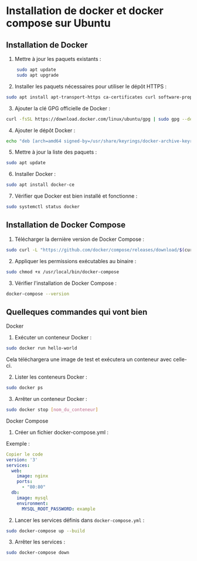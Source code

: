 # Installation de docker et docker compose sur Ubuntu

## Installation de Docker

1. Mettre à jour les paquets existants :

```bash
    sudo apt update
    sudo apt upgrade
```

2. Installer les paquets nécessaires pour utiliser le dépôt HTTPS :

```bash
sudo apt install apt-transport-https ca-certificates curl software-properties-common
```

3. Ajouter la clé GPG officielle de Docker :

```bash
curl -fsSL https://download.docker.com/linux/ubuntu/gpg | sudo gpg --dearmor -o /usr/share/keyrings/docker-archive-keyring.gpg
```

4. Ajouter le dépôt Docker :

```bash
echo "deb [arch=amd64 signed-by=/usr/share/keyrings/docker-archive-keyring.gpg] https://download.docker.com/linux/ubuntu $(lsb_release -cs) stable" | sudo tee /etc/apt/sources.list.d/docker.list > /dev/null
```

5. Mettre à jour la liste des paquets :

```bash
sudo apt update
```

6. Installer Docker :

```bash
sudo apt install docker-ce
```

7. Vérifier que Docker est bien installé et fonctionne :

```bash
sudo systemctl status docker
```

## Installation de Docker Compose

1. Télécharger la dernière version de Docker Compose :

```bash
sudo curl -L "https://github.com/docker/compose/releases/download/$(curl -s https://api.github.com/repos/docker/compose/releases/latest | grep -Po '"tag_name": "\K[^\"]*')/docker-compose-$(uname -s)-$(uname -m)" -o /usr/local/bin/docker-compose
```

2. Appliquer les permissions exécutables au binaire :

```bash
sudo chmod +x /usr/local/bin/docker-compose
```

3. Vérifier l'installation de Docker Compose :

```bash
docker-compose --version
```

## Quelleques commandes qui vont bien

Docker

1. Exécuter un conteneur Docker :

```bash
sudo docker run hello-world
```

Cela téléchargera une image de test et exécutera un conteneur avec celle-ci.

2. Lister les conteneurs Docker :

```bash
sudo docker ps
```

3. Arrêter un conteneur Docker :

```bash
sudo docker stop [nom_du_conteneur]
```

Docker Compose

1. Créer un fichier docker-compose.yml :

Exemple :

```yaml
Copier le code
version: '3'
services:
  web:
    image: nginx
    ports:
      - "80:80"
  db:
    image: mysql
    environment:
      MYSQL_ROOT_PASSWORD: example
```

2. Lancer les services définis dans `docker-compose.yml` :

```bash
sudo docker-compose up --build
```

3. Arrêter les services :

```bash
sudo docker-compose down
```
